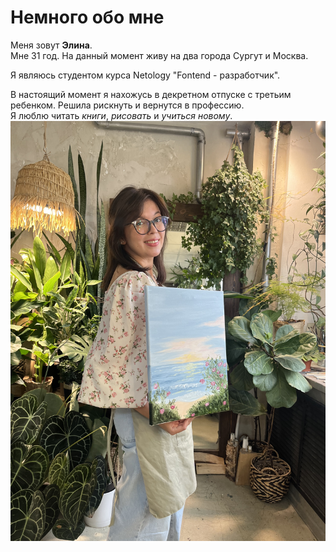 # Немного обо мне 



Меня зовут **Элина**.  
Мне 31 год. На данный момент живу на два города Сургут и Москва.


Я являюсь студентом курса Netology "Fontend - разработчик". 

В настоящий момент я нахожусь в декретном отпуске с третьим ребенком. Решила рискнуть и вернутся в профессию.   
Я люблю читать _книги_, _рисовать_ и _учиться новому_. !["Я люблю рисовать"](/images/draw.jpeg)
 





